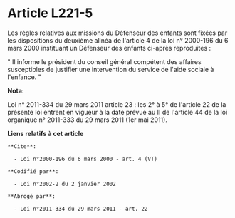 # Article L221-5

Les règles relatives aux missions du Défenseur des enfants sont fixées par les dispositions du deuxième alinéa de l'article 4
de la loi n° 2000-196 du 6 mars 2000 instituant un Défenseur des enfants ci-après reproduites : 

" Il informe le président du conseil général compétent des affaires susceptibles de justifier une intervention du service de
l'aide sociale à l'enfance. "

**Nota:**

Loi n° 2011-334 du 29 mars 2011 article 23 : les 2° à 5° de l'article 22 de la présente loi entrent en vigueur à la date
prévue au II de l'article 44 de la loi organique n° 2011-333 du 29 mars 2011 (1er mai 2011).

**Liens relatifs à cet article**

	**Cite**:

	  - Loi n°2000-196 du 6 mars 2000 - art. 4 (VT)

	**Codifié par**:

	  - Loi n°2002-2 du 2 janvier 2002

	**Abrogé par**:

	  - Loi n°2011-334 du 29 mars 2011 - art. 22
